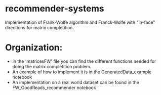# recommender-systems
Implementation of Frank-Wolfe algorithm and Franck-Wolfe with "in-face" directions for matrix completition.

# Organization:
* In the 'matricesFW' file you can find the different functions needed for doing the matrix completition problem.
* An example of how to implement it is in the GeneratedData_example notebook
* An implementation on a real world dataset can be found in the FW_GoodReads_recommender notebook

